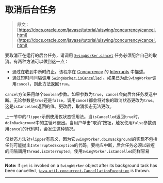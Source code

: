 # 取消后台任务

> 原文： [https://docs.oracle.com/javase/tutorial/uiswing/concurrency/cancel.html](https://docs.oracle.com/javase/tutorial/uiswing/concurrency/cancel.html)

要取消正在运行的后台任务，请调用 [`SwingWorker.cancel`](https://docs.oracle.com/javase/8/docs/api/javax/swing/SwingWorker.html#cancel-boolean-) 任务必须配合自己的取消。有两种方法可以做到这一点：

*   通过在收到中断时终止。该程序在 [Concurrency](../../essential/concurrency/index.html) 的 [Interrupts](../../essential/concurrency/interrupt.html) 中描述。
*   通过短时间间隔调用 [`SwingWorker.isCancelled`](https://docs.oracle.com/javase/8/docs/api/javax/swing/SwingWorker.html#isCancelled--) 。如果已为此`SwingWorker`调用`cancel`，则此方法返回`true`。

`cancel`方法采用单个`boolean`参数。如果参数为`true`，`cancel`会向后台任务发送中断。无论参数是`true`还是`false`，调用`cancel`都会将对象的取消状态更改为`true`。这是`isCancelled`返回的值。更改后，取消状态无法更改。

上一节中的`Flipper`示例使用仅状态惯用法。当`isCancelled`返回`true`时，`doInBackground`中的主循环退出。当用户单击“取消”按钮，触发使用`false`参数调用`cancel`的代码时，会发生这种情况。

仅状态方法对`Flipper`有意义，因为它`SwingWorker.doInBackground`的实现不包括任何可能抛出`InterruptedException`的代码。要响应中断，后台任务必须以较短的间隔调用`Thread.isInterrupted`。使用`SwingWorker.isCancelled`同样容易

* * *

**Note:** If `get` is invoked on a `SwingWorker` object after its background task has been cancelled, [`java.util.concurrent.CancellationException`](https://docs.oracle.com/javase/8/docs/api/java/util/concurrent/CancellationException.html) is thrown.

* * *